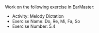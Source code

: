 Work on the following exercise in EarMaster:
- Activity: Melody Dictation
- Exercise Name: Do, Re, Mi, Fa, So
- Exercise Number: 5.4
